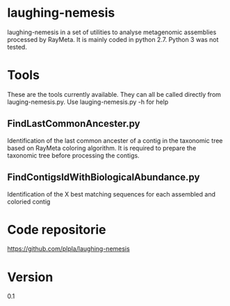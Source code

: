 laughing-nemesis
================

laughing-nemesis in a set of utilities to analyse metagenomic assemblies processed by RayMeta.
It is mainly coded in python 2.7.
Python 3 was not tested.

Tools
=====
These are the tools currently available. They can all be called directly from lauging-nemesis.py.
 Use lauging-nemesis.py -h for help


FindLastCommonAncester.py
-------------------------

Identification of the last common ancester of a contig in the taxonomic tree based on RayMeta coloring algorithm.
It is required to prepare the taxonomic tree before processing the contigs.



FindContigsIdWithBiologicalAbundance.py
---------------------------------------

Identification of the X best matching sequences for each assembled and coloried contig


Code repositorie
================

https://github.com/plpla/laughing-nemesis


Version
=======

0.1
